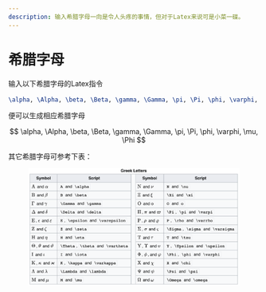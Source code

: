 ```yaml
---
description: 输入希腊字母一向是令人头疼的事情，但对于Latex来说可是小菜一碟。
---
```


# 希腊字母

输入以下希腊字母的Latex指令

```tex
\alpha, \Alpha, \beta, \Beta, \gamma, \Gamma, \pi, \Pi, \phi, \varphi, \mu, \Phi
```

便可以生成相应希腊字母

$$
\alpha, \Alpha, \beta, \Beta, \gamma, \Gamma, \pi, \Pi, \phi, \varphi, \mu, \Phi
$$

其它希腊字母可参考下表：

<figure><img src="../.gitbook/assets/greek-letter.png" alt=""><figcaption></figcaption></figure>

